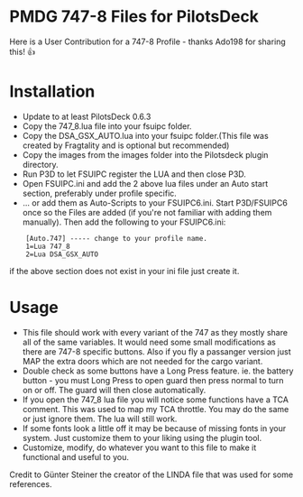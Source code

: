 # PMDG 747-8 Files for PilotsDeck
Here is a User Contribution for a 747-8 Profile - thanks Ado198 for sharing this! :thumbsup:<br/>


# Installation
- Update to at least PilotsDeck 0.6.3
- Copy the 747_8.lua file into your fsuipc folder.
- Copy the DSA_GSX_AUTO.lua into your fsuipc folder.(This file was created by Fragtality and is optional but recommended)
- Copy the images from the images folder into the Pilotsdeck plugin directory.
- Run P3D to let FSUIPC register the LUA and then close P3D.
- Open FSUIPC.ini and add the 2 above lua files under an Auto start section, preferably under profile specific.
- ... or add them as Auto-Scripts to your FSUIPC6.ini. Start P3D/FSUIPC6 once so the Files are added (if you're not familiar with adding them manually). Then add the following to your FSUIPC6.ini:<br/>
```
	[Auto.747] ----- change to your profile name.
	1=Lua 747_8
	2=Lua DSA_GSX_AUTO
```
if the above section does not exist in your ini file just create it.<br/>


# Usage
- This file should work with every variant of the 747 as they mostly share all of the same variables. It would need some small modifications as there are 747-8 specific buttons. Also if you fly a passanger version just MAP the extra doors which are not needed for the cargo variant.
- Double check as some buttons have a Long Press feature. ie. the battery button - you must Long Press to open guard then press normal to turn on or off. The guard will then close automatically.
- If you open the 747_8 lua file you will notice some functions have a TCA comment. This was used to map my TCA throttle. You may do the same or just ignore them. The lua will still work.
- If some fonts look a little off it may be because of missing fonts in your system. Just customize them to your liking using the plugin tool.
- Customize, modify, do whatever you want to this file to make it functional and useful to you.

Credit to Günter Steiner the creator of the LINDA file that was used for some references.
